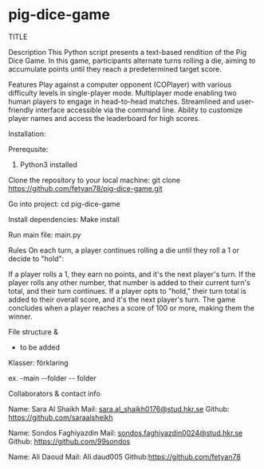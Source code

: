 # pig-dice-game

TITLE

Description
This Python script presents a text-based rendition of the Pig Dice Game. In this game, participants alternate turns rolling a die, aiming to accumulate points until they reach a predetermined target score.

Features
Play against a computer opponent (COPlayer) with various difficulty levels in single-player mode.
Multiplayer mode enabling two human players to engage in head-to-head matches.
Streamlined and user-friendly interface accessible via the command line.
Ability to customize player names and access the leaderboard for high scores.

Installation:

Prerequsite: 
1. Python3 installed


Clone the repository to your local machine:
git clone https://github.com/fetyan78/pig-dice-game.git 

Go into project: cd pig-dice-game

Install dependencies: Make install

Run main file: main.py

Rules
On each turn, a player continues rolling a die until they roll a 1 or decide to "hold":

If a player rolls a 1, they earn no points, and it's the next player's turn.
If the player rolls any other number, that number is added to their current turn's total, and their turn continues.
If a player opts to "hold," their turn total is added to their overall score, and it's the next player's turn.
The game concludes when a player reaches a score of 100 or more, making them the winner.

File structure &
- to be added

Klasser: förklaring

ex. -main
     --folder
    -- folder

Collaborators & contact info

Name: Sara Al Shaikh
Mail: sara.al_shaikh0176@stud.hkr.se
Github: https://github.com/saraalsheikh

Name: Sondos Faghiyazdin
Mail: sondos.faghiyazdin0024@stud.hkr.se
Github: https://github.com/99sondos

Name: Ali Daoud
Mail: Ali.daud005
Github:https://github.com/fetyan78